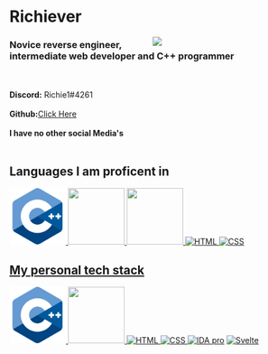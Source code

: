 # Richiever
 <img src="https://cdn.discordapp.com/attachments/989031370376507402/1026476030212452382/NicePng_demon-eye-png_7618462.png" align="right" width="250"/>
<h3>Novice reverse engineer, intermediate web developer and C++ programmer </h3>

<br>
<br>
<strong>Discord:</strong> Richie1#4261
<br>
<br>
<strong>Github:</strong><a href="https://github.com/richiever/richiever">Click Here</a>
<br>
<br>
<strong>I have no other social Media's</strong>
<br>
<br>


<h2>Languages I am proficent in</h2>
<a href="https://www.w3schools.com/cpp/" target="_blank"> <img src="https://raw.githubusercontent.com/devicons/devicon/master/icons/cplusplus/cplusplus-original.svg" alt="cplusplus" width="100" height="100"/> </a> <a href="https://www.w3schools.com/cpp/" target="_blank">
  <a href="https://www.w3schools.com/python/" target="_blank"> <img src="https://cdn.jsdelivr.net/gh/devicons/devicon/icons/python/python-original.svg" width="100" height="100"/>
 </a> <a href="https://www.w3schools.com/python/" target="_blank">
   <a href="https://www.w3schools.com/js/" target="_blank"> <img src="https://cdn.jsdelivr.net/gh/devicons/devicon/icons/javascript/javascript-original.svg" width="100" height="100"/> </a> 
   <a href="https://www.w3schools.com/html/" target="_blank"> <img src="https://cdn.jsdelivr.net/gh/devicons/devicon/icons/html5/html5-original.svg" alt="HTML" width="100" height="100"/> </a> <a href="https://www.w3schools.com/html/" target="_blank">
 <a href="https://www.w3schools.com/css/" target="_blank"> <img src="https://cdn.jsdelivr.net/gh/devicons/devicon/icons/css3/css3-original.svg" alt="CSS" width="100" height="100"/> </a> <a href="https://www.w3schools.com/css/" target="_blank">



 <h2>My personal tech stack</h2>
 <a href="https://www.w3schools.com/cpp/" target="_blank"> <img src="https://raw.githubusercontent.com/devicons/devicon/master/icons/cplusplus/cplusplus-original.svg" alt="cplusplus" width="100" height="100"/> </a> <a href="https://www.w3schools.com/cpp/" target="_blank">
    <a href="https://www.w3schools.com/js/" target="_blank"> <img src="https://cdn.jsdelivr.net/gh/devicons/devicon/icons/javascript/javascript-original.svg" width="100" height="100"/> </a> 
   <a href="https://www.w3schools.com/html/" target="_blank"> <img src="https://cdn.jsdelivr.net/gh/devicons/devicon/icons/html5/html5-original.svg" alt="HTML" width="100" height="100"/> </a> <a href="https://www.w3schools.com/html/" target="_blank">
 <a href="https://www.w3schools.com/css/" target="_blank"> <img src="https://cdn.jsdelivr.net/gh/devicons/devicon/icons/css3/css3-original.svg" alt="CSS" width="100" height="100"/> </a> <a href="https://www.w3schools.com/css/" target="_blank">
 <a href="https://hex-rays.com/" target="_blank"><img  src="https://hex-rays.com/wp-content/themes/hx2021/dist/img/how-it-works.png" width="140" height="120" alt="IDA pro"/></a>
  <a href="https://svelte.dev/" target="_blank"> <img src="https://upload.wikimedia.org/wikipedia/commons/thumb/1/1b/Svelte_Logo.svg/1200px-Svelte_Logo.svg.png" alt="Svelte" width="90" height="100"/> </a> <a href="https://svelte.dev/" target="_blank">
